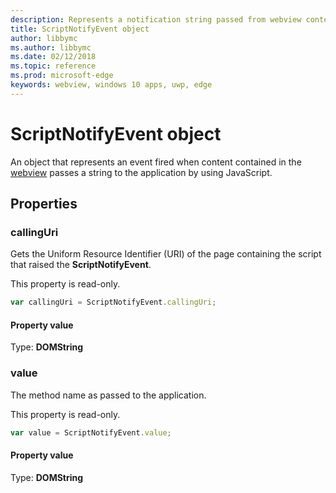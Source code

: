 ```yaml
---
description: Represents a notification string passed from webview content to the application
title: ScriptNotifyEvent object
author: libbymc
ms.author: libbymc
ms.date: 02/12/2018
ms.topic: reference
ms.prod: microsoft-edge
keywords: webview, windows 10 apps, uwp, edge
---
```


# ScriptNotifyEvent object

An object that represents an event fired when content contained in the [webview](../webview.md) passes a string to the application by using JavaScript.

## Properties
    
### callingUri

Gets the Uniform Resource Identifier (URI) of the page containing the script that raised the **ScriptNotifyEvent**.

This property is read-only.

```js
var callingUri = ScriptNotifyEvent.callingUri;
```

#### Property value
Type: **DOMString**

### value

The method name as passed to the application.

This property is read-only.

```js
var value = ScriptNotifyEvent.value;
```

#### Property value
Type: **DOMString**